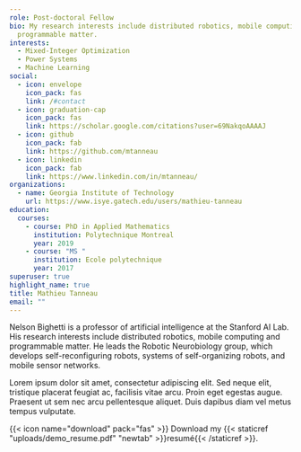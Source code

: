```yaml
---
role: Post-doctoral Fellow
bio: My research interests include distributed robotics, mobile computing and
  programmable matter.
interests:
  - Mixed-Integer Optimization
  - Power Systems
  - Machine Learning
social:
  - icon: envelope
    icon_pack: fas
    link: /#contact
  - icon: graduation-cap
    icon_pack: fas
    link: https://scholar.google.com/citations?user=69NakqoAAAAJ
  - icon: github
    icon_pack: fab
    link: https://github.com/mtanneau
  - icon: linkedin
    icon_pack: fab
    link: https://www.linkedin.com/in/mtanneau/
organizations:
  - name: Georgia Institute of Technology
    url: https://www.isye.gatech.edu/users/mathieu-tanneau
education:
  courses:
    - course: PhD in Applied Mathematics
      institution: Polytechnique Montreal
      year: 2019
    - course: "MS "
      institution: Ecole polytechnique
      year: 2017
superuser: true
highlight_name: true
title: Mathieu Tanneau
email: ""
---
```


Nelson Bighetti is a professor of artificial intelligence at the Stanford AI Lab. His research interests include distributed robotics, mobile computing and programmable matter. He leads the Robotic Neurobiology group, which develops self-reconfiguring robots, systems of self-organizing robots, and mobile sensor networks.

Lorem ipsum dolor sit amet, consectetur adipiscing elit. Sed neque elit, tristique placerat feugiat ac, facilisis vitae arcu. Proin eget egestas augue. Praesent ut sem nec arcu pellentesque aliquet. Duis dapibus diam vel metus tempus vulputate.

{{< icon name="download" pack="fas" >}} Download my {{< staticref "uploads/demo_resume.pdf" "newtab" >}}resumé{{< /staticref >}}.
